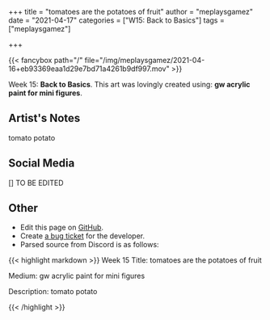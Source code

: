 +++
title =       "tomatoes are the potatoes of fruit"
author =      "meplaysgamez"
date =        "2021-04-17"
categories =  ["W15: Back to Basics"]
tags =        ["meplaysgamez"]

+++


{{< fancybox path="/" file="/img/meplaysgamez/2021-04-16+eb93369eaa1d29e7bd71a4261b9df997.mov" >}}


Week 15: **Back to Basics**. This art was lovingly created using: **gw acrylic paint for mini figures**.

## Artist's Notes

tomato potato

## Social Media

[] TO BE EDITED

## Other

- Edit this page on [GitHub](https://github.com/teaminkling/web-refresh/edit/main/blog/content/blog/meplaysgamez-week-15-0547.md).
- Create [a bug ticket](https://github.com/teaminkling/web-refresh/issues/new?assignees=&labels=bug&template=problem-report.md&title=) for the developer.
- Parsed source from Discord is as follows:

{{< highlight markdown >}}
Week 15
Title: tomatoes are the potatoes of fruit

Medium: gw acrylic paint for mini figures

Description: tomato potato

{{< /highlight >}}